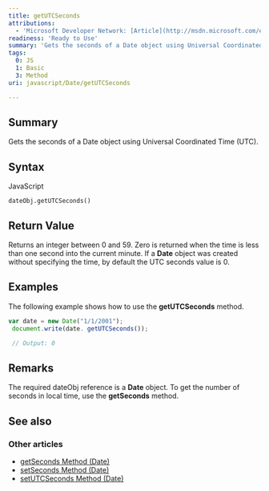 ```yaml
---
title: getUTCSeconds
attributions:
  - 'Microsoft Developer Network: [Article](http://msdn.microsoft.com/en-us/library/ie/4y0y6x01(v=vs.94).aspx)'
readiness: 'Ready to Use'
summary: 'Gets the seconds of a Date object using Universal Coordinated Time (UTC).'
tags:
  0: JS
  1: Basic
  3: Method
uri: javascript/Date/getUTCSeconds

---
```

## Summary

Gets the seconds of a Date object using Universal Coordinated Time (UTC).

## Syntax

<span class="language">JavaScript</span>

    dateObj.getUTCSeconds()

## Return Value

Returns an integer between 0 and 59. Zero is returned when the time is less than one second into the current minute. If a **Date** object was created without specifying the time, by default the UTC seconds value is 0.

## Examples

The following example shows how to use the **getUTCSeconds** method.

``` js
var date = new Date("1/1/2001");
 document.write(date. getUTCSeconds());

 // Output: 0
```

## Remarks

The required dateObj reference is a **Date** object. To get the number of seconds in local time, use the **getSeconds** method.

## See also

### Other articles

-   [getSeconds Method (Date)](/javascript/Date/getSeconds)
-   [setSeconds Method (Date)](/javascript/Date/setSeconds)
-   [setUTCSeconds Method (Date)](/javascript/Date/setUTCSeconds)

